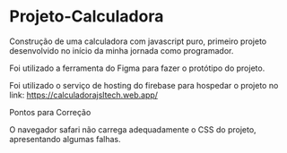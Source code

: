 # Projeto-Calculadora

Construção de uma calculadora com javascript puro, primeiro projeto desenvolvido no início da minha jornada como programador.

Foi utilizado a ferramenta do Figma para fazer o protótipo do projeto.

Foi utilizado o serviço de hosting do firebase para hospedar o projeto no link: https://calculadorajsltech.web.app/ 


Pontos para Correção


O navegador safari não carrega adequadamente o CSS do projeto, apresentando algumas falhas.

